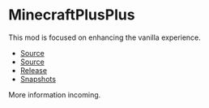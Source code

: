 # MinecraftPlusPlus
This mod is focused on enhancing the vanilla experience.

* [Source](https://github.com/orioncoy/MinecraftPlusPlus/blob/main/Markdown/ChangeProposal.md)
* [Source](https://github.com/orioncoy/MinecraftPlusPlus/tree/main/Source)
* [Release](https://github.com/orioncoy/MinecraftPlusPlus/tree/main/release)
* [Snapshots](https://github.com/orioncoy/MinecraftPlusPlus/tree/main/Snapshots)

More information incoming.
